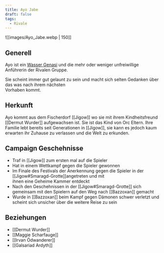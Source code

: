 ```yaml
---
title: Ayo Jabe
draft: false
tags:
  - Rivale
---
```



![[images/Ayo_Jabe.webp | 150]]
## Generell
Ayo ist ein [Wasser Genasi](https://forgotten-realms.fandom.com/de/wiki/Genasi) und die mehr oder weniger unfreiwillige Anführerin der Rivalen Gruppe.

Sie scheint immer gut gelaunt zu sein und macht sich selten Gedanken über das was nach ihrem nächsten<br>Vorhaben kommt.


## Herkunft
Ayo kommt aus dem Fischerdorf [[Jigow]] wo sie mit ihrem Kindheitsfreund [[Dermut Wurder]] aufgewachsen ist. Sie ist das Kind von Orc Eltern. Ihre Familie lebt bereits seit Generationen in [[Jigow]], sie kann es jedoch kaum<br>erwarten ihr Zuhause zu verlassen und die Welt zu erkunden.


## Campaign Geschehnisse
- Traf in [[Jigow]] zum ersten mal auf die Spieler
- Hat in einem Wettkampf gegen die Spieler gewonnen
- Im Finale des Festivals der Anerkennung gegen die Spieler in der [[Jigow#Smaragd-Grotte]]angetreten und mit<br>ihnen eine Geheime Kammer entdeckt
- Nach den Geschehnissen in der  [[Jigow#Smaragd-Grotte]] sich gemeinsam mit den Spielern auf den Weg nach [[Bazzoxan]] gemacht
- Wurde in [[Bazzoxan]] beim Kampf gegen Dämonen schwer verletzt und scheint sich unsicher über die weitere Reise zu sein




## Beziehungen
- [[Dermut Wurder]]
- [[Maggie Scharfauge]]
- [[Irvan Ödwanderer]]
- [[Galsariad Ardyth]]